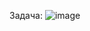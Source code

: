 Задача:
![image](https://github.com/Renat21/javaPract1/assets/57625117/bc6e7974-cdd1-4212-8a5b-42aed1fb3b51)
